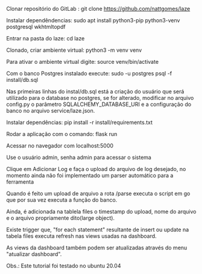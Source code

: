 Clonar repositório do GitLab :
	git clone https://github.com/nattgomes/laze

Instalar dependêndencias:
	sudo apt install python3-pip python3-venv postgresql wkhtmltopdf

Entrar na pasta do laze:
	cd laze

Clonado, criar ambiente virtual:
	python3 -m venv venv

Para ativar o ambiente virtual digite:
	source venv/bin/activate

Com o banco Postgres instalado execute:
	sudo -u postgres psql -f install/db.sql


Nas primeiras linhas do instal/db.sql está a criação do usuário que será utilizado para o database no postgres, se for alterado, modificar no arquivo config.py o parâmetro SQLALCHEMY_DATABASE_URI e a configuração do banco no arquivo service/laze.json.

Instalar dependências:
	pip install -r install/requirements.txt

Rodar a aplicação com o comando:
	 flask run

Acessar no navegador com localhost:5000

Use o usuário admin, senha admin para acessar o sistema

Clique em Adicionar Log e faça o upload do arquivo de log desejado, no momento ainda não foi implementado um parser automático para a ferramenta

Quando é feito um upload de arquivo a rota /parse executa o script em go que por sua vez executa a função do banco. 

Ainda, é adicionada na tablela files o timestamp do upload, nome do arquivo e o arquivo propriamente dito(large object). 

Existe trigger que, "for each statement" resultante de insert ou update na tabela files executa refresh nas views usadas na dashboard.

As views da dashboard também podem ser atualizadas através do menu "atualizar dashboard".

Obs.: Este tutorial foi testado no ubuntu 20.04
